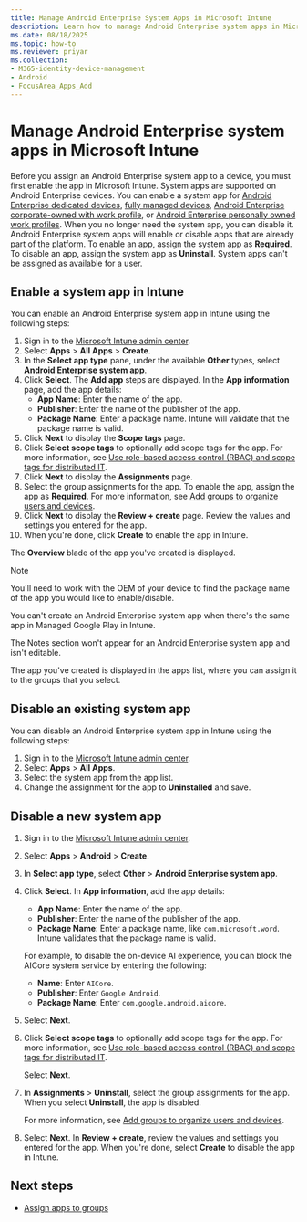 ```yaml
---
title: Manage Android Enterprise System Apps in Microsoft Intune
description: Learn how to manage Android Enterprise system apps in Microsoft Intune.
ms.date: 08/18/2025
ms.topic: how-to
ms.reviewer: priyar
ms.collection:
- M365-identity-device-management
- Android
- FocusArea_Apps_Add
---
```


# Manage Android Enterprise system apps in Microsoft Intune

Before you assign an Android Enterprise system app to a device, you must first enable the app in Microsoft Intune. System apps are supported on Android Enterprise devices. You can enable a system app for [Android Enterprise dedicated devices](../enrollment/android-kiosk-enroll.md), [fully managed devices](../enrollment/android-fully-managed-enroll.md), [Android Enterprise corporate-owned with work profile](../enrollment/android-corporate-owned-work-profile-enroll.md), or [Android Enterprise personally owned work profiles](../apps/android-deployment-scenarios-app-protection-work-profiles.md). When you no longer need the system app, you can disable it. Android Enterprise system apps will enable or disable apps that are already part of the platform. To enable an app, assign the system app as **Required**. To disable an app, assign the system app as **Uninstall**. System apps can't be assigned as available for a user.

## Enable a system app in Intune

You can enable an Android Enterprise system app in Intune using the following steps:

1. Sign in to the [Microsoft Intune admin center](https://go.microsoft.com/fwlink/?linkid=2109431).
2. Select **Apps** > **All Apps** > **Create**.
3. In the **Select app type** pane, under the available **Other** types, select **Android Enterprise system app**.
4. Click **Select**. The **Add app** steps are displayed.
In the **App information** page, add the app details:
    - **App Name**: Enter the name of the app.
    - **Publisher**: Enter the name of the publisher of the app.
    - **Package Name**: Enter a package name. Intune will validate that the package name is valid.
5. Click **Next** to display the **Scope tags** page.
6. Click **Select scope tags** to optionally add scope tags for the app. For more information, see [Use role-based access control (RBAC) and scope tags for distributed IT](../fundamentals/scope-tags.md).
7. Click **Next** to display the **Assignments** page.
8. Select the group assignments for the app. To enable the app, assign the app as **Required**. For more information, see [Add groups to organize users and devices](../fundamentals/groups-add.md).
9. Click **Next** to display the **Review + create** page. Review the values and settings you entered for the app.
10. When you're done, click **Create** to enable the app in Intune.

The **Overview** blade of the app you've created is displayed.

> [!NOTE]
> You'll need to work with the OEM of your device to find the package name of the app you would like to enable/disable.
>
> You can't create an Android Enterprise system app when there's the same app in Managed Google Play in Intune.
>
> The Notes section won't appear for an Android Enterprise system app and isn't editable.

The app you've created is displayed in the apps list, where you can assign it to the groups that you select.

## Disable an existing system app

You can disable an Android Enterprise system app in Intune using the following steps:

1. Sign in to the [Microsoft Intune admin center](https://go.microsoft.com/fwlink/?linkid=2109431).
2. Select **Apps** > **All Apps**.
3. Select the system app from the app list.
4. Change the assignment for the app to **Uninstalled** and save.

## Disable a new system app

1. Sign in to the [Microsoft Intune admin center](https://go.microsoft.com/fwlink/?linkid=2109431).
2. Select **Apps** > **Android** > **Create**.
3. In **Select app type**, select **Other** > **Android Enterprise system app**.
4. Click **Select**. In **App information**, add the app details:
    - **App Name**: Enter the name of the app.
    - **Publisher**: Enter the name of the publisher of the app.
    - **Package Name**: Enter a package name, like `com.microsoft.word`. Intune validates that the package name is valid.

    For example, to disable the on-device AI experience, you can block the AICore system service by entering the following:

    - **Name**: Enter `AICore`.
    - **Publisher**: Enter `Google Android`.
    - **Package Name**: Enter `com.google.android.aicore`.

6. Select **Next**.
7. Click **Select scope tags** to optionally add scope tags for the app. For more information, see [Use role-based access control (RBAC) and scope tags for distributed IT](../fundamentals/scope-tags.md).

    Select **Next**.

8. In **Assignments** > **Uninstall**, select the group assignments for the app. When you select **Uninstall**, the app is disabled.

    For more information, see [Add groups to organize users and devices](../fundamentals/groups-add.md).
9. Select **Next**. In **Review + create**, review the values and settings you entered for the app. When you're done, select **Create** to disable the app in Intune.

## Next steps

- [Assign apps to groups](apps-deploy.md)
